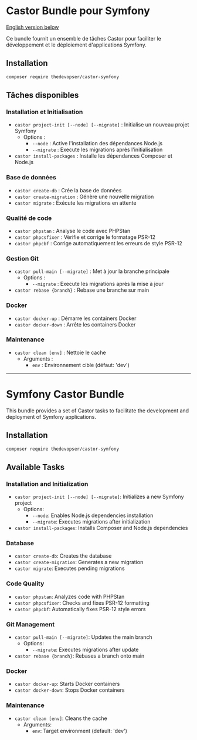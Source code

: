 # Castor Bundle pour Symfony

[English version below](#symfony-castor-bundle)

Ce bundle fournit un ensemble de tâches Castor pour faciliter le développement et le déploiement d'applications Symfony.

## Installation

```bash
composer require thedevopser/castor-symfony
```

## Tâches disponibles

### Installation et Initialisation

- `castor project-init [--node] [--migrate]` : Initialise un nouveau projet Symfony
    - Options :
        - `--node` : Active l'installation des dépendances Node.js
        - `--migrate` : Execute les migrations après l'initialisation
- `castor install-packages` : Installe les dépendances Composer et Node.js

### Base de données

- `castor create-db` : Crée la base de données
- `castor create-migration` : Génère une nouvelle migration
- `castor migrate` : Exécute les migrations en attente

### Qualité de code

- `castor phpstan` : Analyse le code avec PHPStan
- `castor phpcsfixer` : Vérifie et corrige le formatage PSR-12
- `castor phpcbf` : Corrige automatiquement les erreurs de style PSR-12

### Gestion Git

- `castor pull-main [--migrate]` : Met à jour la branche principale
    - Options :
        - `--migrate` : Execute les migrations après la mise à jour
- `castor rebase {branch}` : Rebase une branche sur main

### Docker

- `castor docker-up` : Démarre les containers Docker
- `castor docker-down` : Arrête les containers Docker

### Maintenance

- `castor clean [env]` : Nettoie le cache
    - Arguments :
        - `env` : Environnement cible (défaut: 'dev')

---

# Symfony Castor Bundle

This bundle provides a set of Castor tasks to facilitate the development and deployment of Symfony applications.

## Installation

```bash
composer require thedevopser/castor-symfony
```

## Available Tasks

### Installation and Initialization

- `castor project-init [--node] [--migrate]`: Initializes a new Symfony project
    - Options:
        - `--node`: Enables Node.js dependencies installation
        - `--migrate`: Executes migrations after initialization
- `castor install-packages`: Installs Composer and Node.js dependencies

### Database

- `castor create-db`: Creates the database
- `castor create-migration`: Generates a new migration
- `castor migrate`: Executes pending migrations

### Code Quality

- `castor phpstan`: Analyzes code with PHPStan
- `castor phpcsfixer`: Checks and fixes PSR-12 formatting
- `castor phpcbf`: Automatically fixes PSR-12 style errors

### Git Management

- `castor pull-main [--migrate]`: Updates the main branch
    - Options:
        - `--migrate`: Executes migrations after update
- `castor rebase {branch}`: Rebases a branch onto main

### Docker

- `castor docker-up`: Starts Docker containers
- `castor docker-down`: Stops Docker containers

### Maintenance

- `castor clean [env]`: Cleans the cache
    - Arguments:
        - `env`: Target environment (default: 'dev')